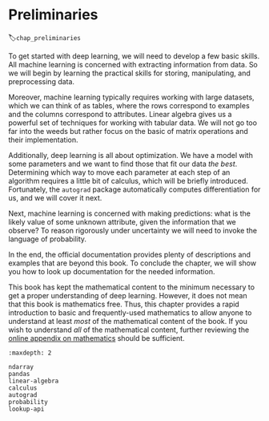 #  Preliminaries
:label:`chap_preliminaries`

To get started with deep learning,
we will need to develop a few basic skills.
All machine learning is concerned
with extracting information from data.
So we will begin by learning the practical skills
for storing, manipulating, and preprocessing data.

Moreover, machine learning typically requires
working with large datasets, which we can think of as tables,
where the rows correspond to examples
and the columns correspond to attributes.
Linear algebra gives us a powerful set of techniques
for working with tabular data.
We will not go too far into the weeds but rather focus on the basic
of matrix operations and their implementation.

Additionally, deep learning is all about optimization.
We have a model with some parameters and
we want to find those that fit our data *the best*.
Determining which way to move each parameter at each step of an algorithm
requires a little bit of calculus, which will be briefly introduced.
Fortunately, the `autograd` package automatically computes differentiation for us,
and we will cover it next.

Next, machine learning is concerned with making predictions:
what is the likely value of some unknown attribute,
given the information that we observe?
To reason rigorously under uncertainty
we will need to invoke the language of probability.

In the end, the official documentation provides
plenty of descriptions and examples that are beyond this book.
To conclude the chapter, we will show you how to look up documentation for
the needed information.

This book has kept the mathematical content to the minimum necessary
to get a proper understanding of deep learning.
However, it does not mean that
this book is mathematics free.
Thus, this chapter provides a rapid introduction to
basic and frequently-used mathematics to allow anyone to understand
at least *most* of the mathematical content of the book.
If you wish to understand *all* of the mathematical content,
further reviewing the [online appendix on mathematics](https://d2l.ai/chapter_appendix-mathematics-for-deep-learning/index.html) should be sufficient.

```toc
:maxdepth: 2

ndarray
pandas
linear-algebra
calculus
autograd
probability
lookup-api
```

